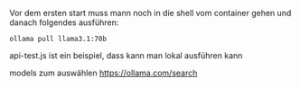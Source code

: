 Vor dem ersten start muss mann noch in die shell vom container gehen und danach folgendes ausführen:

`ollama pull llama3.1:70b`

api-test.js ist ein beispiel, dass kann man lokal ausführen kann

models zum auswählen
https://ollama.com/search